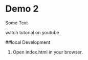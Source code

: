 #  Demo 2


Some Text

watch tutorial on youtube

##local Development

1. Open index.html in your browser.